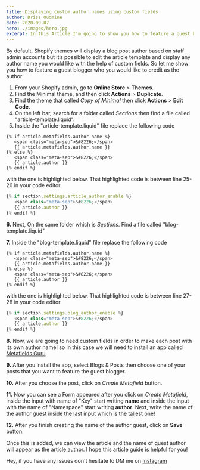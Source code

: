 ```yaml
---
title: Displaying custom author names using custom fields
author: Driss Oudmine
date: 2020-09-07
hero: ./images/hero.jpg
excerpt: In this Article I'm going to show you how to feature a guest blogger who you would like to credit as the author.
---
```

By default, Shopify themes will display a blog post author based on staff admin accounts but it’s possible to edit the article template and display any author name you would like with the help of custom fields. So let me show you how to feature a guest blogger who you would like to credit as the author

1. From your Shopify admin, go to **Online Store** > **Themes**.
2. Find the Minimal theme, and then click **Actions** > **Duplicate**.
3. Find the theme that called *Copy of Minimal* then click **Actions** > **Edit Code**.
4. On the left bar, search for a folder called *Sections* then find a file called "article-template.liquid".
5. Inside the "article-template.liquid" file replace the following code 
```
{% if article.metafields.author.name %}
   <span class="meta-sep">&#8226;</span>
   {{ article.metafields.author.name }}
{% else %}
   <span class="meta-sep">&#8226;</span>
   {{ article.author }}
{% endif %}
```
with the one is highlighted below. That highlighted code is between line 25-26 in your code editor
```js {2-3}
{% if section.settings.article_author_enable %}
   <span class="meta-sep">&#8226;</span>
   {{ article.author }}
{% endif %}
```
**6.** Next, On the same folder which is *Sections*. Find a file called "blog-template.liquid" 

**7.** Inside the "blog-template.liquid" file replace the following code 
```
{% if article.metafields.author.name %}
   <span class="meta-sep">&#8226;</span>
   {{ article.metafields.author.name }}
{% else %}
   <span class="meta-sep">&#8226;</span>
   {{ article.author }}
{% endif %}
```
with the one is highlighted below. That highlighted code is between line 27-28 in your code editor
```js {2-3}
{% if section.settings.blog_author_enable %}
   <span class="meta-sep">&#8226;</span>
   {{ article.author }}
{% endif %}
```
**8.** Now, we are going to need custom fields in order to make each post with its own author name! so in this case we
will need to install an app called [Metafields
Guru](https://apps.shopify.com/metafields-editor-2?surface_detail=metafields&surface_inter_position=1&surface_intra_position=4&surface_type=search)

**9.** After you install the app, select Blogs & Posts then choose one of your posts that you want to feature the guest blogger.

**10.** After you choose the post, click on *Create Metafield* button.

**11.** Now you can see a Form appeared after you click on *Create Metafield*, inside the input with name of "Key" start writing **name** and inside the input with the name of "Namespace" start writing **author**. Next, write the name of the author guest inside the last input which is the tallest one!

**12.** After you finish creating the name of the author guest, click on **Save** button. 

Once this is added, we can view the article and the name of guest author will appear as the article author. I hope this article guide is helpful for you!

Hey, if you have any issues don't hesitate to DM me on [Instagram](https://www.instagram.com/doudmine)